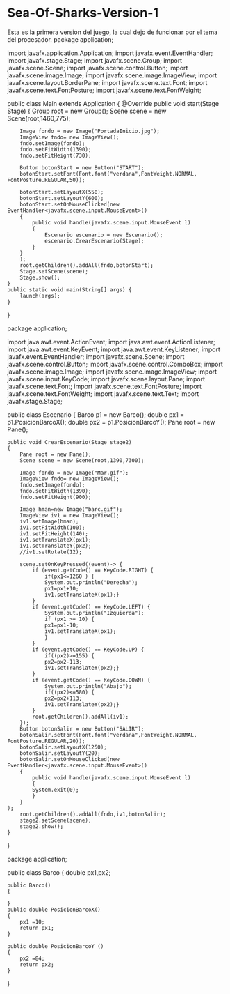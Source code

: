 # Sea-Of-Sharks-Version-1
Esta es la primera version del juego, la cual dejo de funcionar por el tema del procesador.
package application;
	
import javafx.application.Application;
import javafx.event.EventHandler;
import javafx.stage.Stage;
import javafx.scene.Group;
import javafx.scene.Scene;
import javafx.scene.control.Button;
import javafx.scene.image.Image;
import javafx.scene.image.ImageView;
import javafx.scene.layout.BorderPane;
import javafx.scene.text.Font;
import javafx.scene.text.FontPosture;
import javafx.scene.text.FontWeight;

public class Main extends Application {
	@Override
	public void start(Stage Stage) {
		Group root = new Group();
		Scene scene = new Scene(root,1460,775);

		Image fondo = new Image("PortadaInicio.jpg");
	    ImageView fndo= new ImageView();
		fndo.setImage(fondo);
		fndo.setFitWidth(1390);
		fndo.setFitHeight(730);

		Button botonStart = new Button("START");
		botonStart.setFont(Font.font("verdana",FontWeight.NORMAL, FontPosture.REGULAR,50));
		
		botonStart.setLayoutX(550);
		botonStart.setLayoutY(600);
		botonStart.setOnMouseClicked(new EventHandler<javafx.scene.input.MouseEvent>()
		{
			public void handle(javafx.scene.input.MouseEvent l)
			{
				Escenario escenario = new Escenario();
				escenario.CrearEscenario(Stage);
			}
		}
		);
		root.getChildren().addAll(fndo,botonStart);
		Stage.setScene(scene);
		Stage.show();
	}
	public static void main(String[] args) {
		launch(args);
	}
}

package application;

import java.awt.event.ActionEvent;
import java.awt.event.ActionListener;
import java.awt.event.KeyEvent;
import java.awt.event.KeyListener;
import javafx.event.EventHandler;
import javafx.scene.Scene;
import javafx.scene.control.Button;
import javafx.scene.control.ComboBox;
import javafx.scene.image.Image;
import javafx.scene.image.ImageView;
import javafx.scene.input.KeyCode;
import javafx.scene.layout.Pane;
import javafx.scene.text.Font;
import javafx.scene.text.FontPosture;
import javafx.scene.text.FontWeight;
import javafx.scene.text.Text;
import javafx.stage.Stage;

public class Escenario {
	Barco p1 = new Barco();
	double px1 = p1.PosicionBarcoX();
	double px2 = p1.PosicionBarcoY();
	Pane root = new Pane();

	public void CrearEscenario(Stage stage2)
	{
		Pane root = new Pane();
		Scene scene = new Scene(root,1390,7300);
		
		Image fondo = new Image("Mar.gif");
	    ImageView fndo= new ImageView();
	    fndo.setImage(fondo);
	    fndo.setFitWidth(1390);
	    fndo.setFitHeight(900);
	   
        Image hman=new Image("barc.gif");
		ImageView iv1 = new ImageView();
		iv1.setImage(hman);
		iv1.setFitWidth(100);
		iv1.setFitHeight(140);
		iv1.setTranslateX(px1);
		iv1.setTranslateY(px2);
		//iv1.setRotate(12);
		
		scene.setOnKeyPressed((event)-> {
            if (event.getCode() == KeyCode.RIGHT) {
                if(px1<=1260 ) {
                System.out.println("Derecha");
                px1=px1+10;
                iv1.setTranslateX(px1);}
            }
            if (event.getCode() == KeyCode.LEFT) {
            	System.out.println("Izquierda");
                if (px1 >= 10) {
                px1=px1-10;
                iv1.setTranslateX(px1);
                }
            }
            if (event.getCode() == KeyCode.UP) {
                if((px2)>=155) {	
                px2=px2-113;
                iv1.setTranslateY(px2);}
            }
            if (event.getCode() == KeyCode.DOWN) {
            	System.out.println("Abajo");
                if((px2)<=580) {
                px2=px2+113;
                iv1.setTranslateY(px2);}
            }
            root.getChildren().addAll(iv1);
		});
		Button botonSalir = new Button("SALIR");
		botonSalir.setFont(Font.font("verdana",FontWeight.NORMAL, FontPosture.REGULAR,20));
		botonSalir.setLayoutX(1250);
		botonSalir.setLayoutY(20);
		botonSalir.setOnMouseClicked(new EventHandler<javafx.scene.input.MouseEvent>()
		{
			public void handle(javafx.scene.input.MouseEvent l)
			{
			System.exit(0);
			}
		}
	);
	    root.getChildren().addAll(fndo,iv1,botonSalir);
	    stage2.setScene(scene);
		stage2.show();
	}
}

package application;

public class Barco {
double px1,px2;
	
	public Barco()
	{
	
	}
	public double PosicionBarcoX()
	{
		px1 =10;
		return px1;
	}
	
	public double PosicionBarcoY ()
	{
		px2 =84;
		return px2;
	}
}
